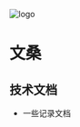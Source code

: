 ![logo](_media/logo.png)

# 文桑

## 技术文档

- 一些记录文档
    
[//]: # ([![stars]&#40;https://badgen.net/github/stars/fuzhengwei/fuzhengwei.github.io?icon=github&color=4ab8a1&#41;]&#40;https://github.com/fuzhengwei/fuzhengwei.github.io&#41; [![forks]&#40;https://badgen.net/github/forks/fuzhengwei/fuzhengwei.github.io?icon=github&color=4ab8a1&#41;]&#40;https://github.com/fuzhengwei/fuzhengwei.github.io&#41; )

[//]: # ([GitHub]&#40;<https://github.com/fuzhengwei/fuzhengwei.github.io>&#41;)
[//]: # ([开始阅读]&#40;README.md&#41;)